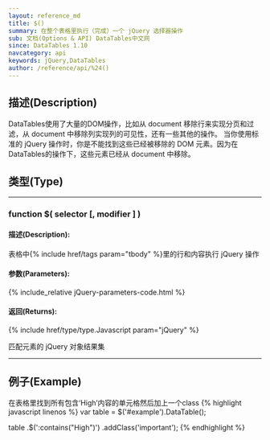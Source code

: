 ```yaml
---
layout: reference_md
title: $()
summary: 在整个表格里执行（完成）一个 jQuery 选择器操作
sub: 文档(Options & API) DataTables中文网
since: DataTables 1.10
navcategory: api
keywords: jQuery,DataTables
author: /reference/api/%24()
---
```


## 描述(Description)
DataTables使用了大量的DOM操作，比如从 document 移除行来实现分页和过滤，从 document 中移除列实现列的可见性，还有一些其他的操作。
当你使用标准的 jQuery 操作时，你是不能找到这些已经被移除的 DOM 元素。因为在DataTables的操作下，这些元素已经从 document 中移除。

## 类型(Type)

---

### function $( selector [, modifier ] )

#### 描述(Description):
表格中{% include href/tags param="tbody" %}里的行和内容执行 jQuery 操作

#### 参数(Parameters):
{% include_relative jQuery-parameters-code.html %}

#### 返回(Returns):
{% include href/type/type.Javascript param="jQuery" %}

匹配元素的 jQuery 对象结果集

---

## 例子(Example)
在表格里找到所有包含‘High’内容的单元格然后加上一个class
{% highlight javascript linenos %}
var table = $('#example').DataTable();
 
table
    .$(':contains("High")')
    .addClass('important');
{% endhighlight %}
